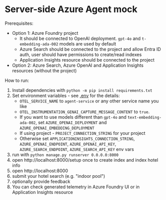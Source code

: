 # Server-side Azure Agent mock

Prerequisites:

- Option 1: Azure Foundry project
  - It should be connected to OpenAI deployment. `gpt-4o` and `t-embedding-ada-002` models are used by default
  - Azure Search should be connected to the project and allow Entra ID auth, user should have permissions to create/read indexes
  - Application Insights resource should be connected to the project
- Option 2: Azure Search, Azure OpenAI and Application Insights resources (without the project)

How to run:

1. Install dependencies with `python -m pip install requirements.txt`
2. Set environment variables - see [.env](.env) for the details:
   - `OTEL_SERVICE_NAME` to `agent-service` or any other service name you like
   - `OTEL_INSTRUMENTATION_GENAI_CAPTURE_MESSAGE_CONTENT` to `true`.
   - If you want to use models different than `gpt-4o` and `text-embedding-ada-002`, set `AZURE_OPENAI_DEPLOYMENT` and `AZURE_OPENAI_EMBEDDING_DEPLOYMENT`
   - If using project - `PROJECT_CONNECTION_STRING` for your project
   - Otherwise set `APPLICATIONINSIGHTS_CONNECTION_STRING`, `AZURE_OPENAI_ENDPOINT`, `AZURE_OPENAI_API_KEY`, `AZURE_SEARCH_ENDPOINT`, `AZURE_SEARCH_API_KEY` env vars
4. run with `python manage.py runserver 0.0.0.0:8000`
5. open http://localhost:8000/setup once to create index and index hotel info
6. open http://localhost:8000
7. submit your hotel search (e.g. "indoor pool")
9. optionally provide feedback
10. You can check generated telemetry in Azure Foundry UI or in Application Insights resource
